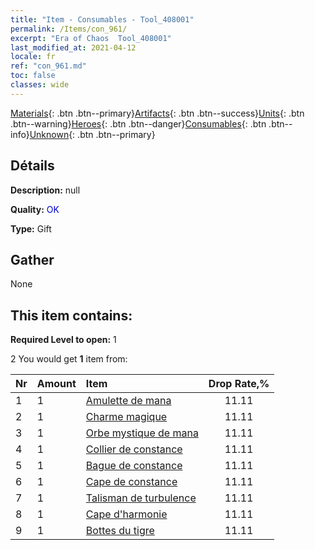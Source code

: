 ```yaml
---
title: "Item - Consumables - Tool_408001"
permalink: /Items/con_961/
excerpt: "Era of Chaos  Tool_408001"
last_modified_at: 2021-04-12
locale: fr
ref: "con_961.md"
toc: false
classes: wide
---
```

 [Materials](/fr/Items/){: .btn .btn--primary}[Artifacts](/fr/Items/Artifacts/){: .btn .btn--success}[Units](/fr/Items/Units/){: .btn .btn--warning}[Heroes](/fr/Items/Heroes/){: .btn .btn--danger}[Consumables](/fr/Items/Consumables/){: .btn .btn--info}[Unknown](/fr/Items/Unknown/){: .btn .btn--primary}

## Détails
 **Description:** null

 **Quality:** <span style="color: #0000CD">OK</span>

 **Type:** Gift

## Gather

  None

## This item contains:

 **Required Level to open:** 1

 2 You would get **1** item  from:

  | Nr | Amount |     Item    | Drop Rate,% |
  |:---|:-------|:------------|:---------:|
  | 1 | 1 | [Amulette de mana](/fr/Items/art_112/) | 11.11 | 
  | 2 | 1 | [Charme magique](/fr/Items/art_113/) | 11.11 | 
  | 3 | 1 | [Orbe mystique de mana](/fr/Items/art_114/) | 11.11 | 
  | 4 | 1 | [Collier de constance](/fr/Items/art_115/) | 11.11 | 
  | 5 | 1 | [Bague de constance](/fr/Items/art_116/) | 11.11 | 
  | 6 | 1 | [Cape de constance](/fr/Items/art_117/) | 11.11 | 
  | 7 | 1 | [Talisman de turbulence](/fr/Items/art_118/) | 11.11 | 
  | 8 | 1 | [Cape d'harmonie](/fr/Items/art_119/) | 11.11 | 
  | 9 | 1 | [Bottes du tigre](/fr/Items/art_120/) | 11.11 | 
